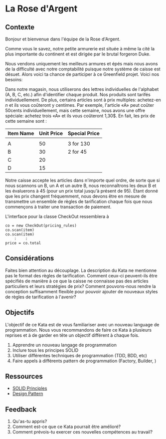# La Rose d'Argent
## Contexte

Bonjour et bienvenue dans l'équipe de la Rose d'Argent.

Comme vous le savez, notre petite armurerie est située à même la cité la plus importante du continent et est dirigée par le brutal forgeron Duke.

Nous vendons uniquement les meilleurs armures et épés mais nous avons de la difficulté avec notre comptabilité puisque notre système de caisse est désuet. Alors voici ta chance de participer à ce Greenfield projet. Voici nos besoins:

Dans notre magasin, nous utiliserons des lettres individuelles de l'alphabet (A, B, C, etc.) afin d'identifier chaque produit. Nos produits sont tarifés individuellement. De plus, certains articles sont à prix multiples: achetez-en _n_ et ils vous coûteront y centimes. Par exemple, l'article «A» peut coûter 50cents individuellement, mais cette semaine, nous avons une offre spéciale: achetez trois «A» et ils vous coûteront 1,30$. En fait, les prix de cette semaine sont :

| Item Name | Unit Price | Special Price |
|-----------|------------|---------------|
|           |            |               |
| A         | 50         | 3 for 130     |
| B         | 30         | 2 for 45      |
| C         | 20         |               |
| D         | 15         |               |

Notre caisse accepte les articles dans n'importe quel ordre, de sorte que si nous scannons un B, un A et un autre B, nous reconnaîtrons les deux B et les évaluerons à 45 (pour un prix total jusqu'à présent de 95). Étant donné que les prix changent fréquemment, nous devons être en mesure de transmettre un ensemble de règles de tarification chaque fois que nous commençons à traiter une transaction de paiement.

L'interface pour la classe CheckOut ressemblera à
```
co = new CheckOut(pricing_rules)
co.scan(item)
co.scan(item)
    :    :
price = co.total
```

## Considérations
Faites bien attention au découplage. La description du Kata ne mentionne pas le format des règles de tarification. Comment ceux-ci peuvent-ils être spécifiés de manière à ce que la caisse ne connaisse pas des articles particuliers et leurs stratégies de prix? Comment pouvons-nous rendre la conception suffisamment flexible pour pouvoir ajouter de nouveaux styles de règles de tarification à l'avenir?

## Objectifs
L'objectif de ce Kata est de vous familiariser avec un nouveau language de programmation. Nous vous recommandons de faire ce Kata à plusieurs reprises et à de garder en tête un objectif différent à chaque fois.

1. Apprendre un nouveau langage de programmation
2. Inclure tous les principes SOLID
3. Utiliser différentes techniques de programmation (TDD, BDD, etc)
4. Faire appels à différents pattern de programmation (Factory, Builder, )

## Ressources
- [SOLID Principles](https://www.digitalocean.com/community/conceptual_articles/s-o-l-i-d-the-first-five-principles-of-object-oriented-design)
- [Design Pattern](https://sourcemaking.com/design_patterns)

## Feedback
1. Qu'as-tu appris?
2. Comment est-ce que ce Kata pourrait être amélioré?
3. Comment prévois-tu exercer ces nouvelles compétences au travail?
